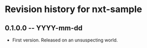 # Revision history for nxt-sample

## 0.1.0.0 -- YYYY-mm-dd

* First version. Released on an unsuspecting world.
